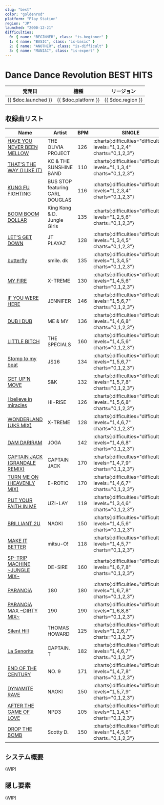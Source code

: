 ```yaml
---
slug: "best"
color: "goldenrod"
platform: "Play Station"
region: "JP"
launched: "2000-12-21"
difficulties:
  0: { name: "BEGINNER", class: "is-beginner" }
  1: { name: "BASIC", class: "is-basic" }
  2: { name: "ANOTHER", class: "is-difficult" }
  3: { name: "MANIAC", class: "is-expert" }
---
```


# Dance Dance Revolution BEST HITS

|発売日|機種|リージョン|
|------|----|---------|
|{{ $doc.launched }}|{{ $doc.platform }}|{{ $doc.region }}|

## 収録曲リスト

|Name|Artist|BPM|SINGLE|DOUBLE|UNISON|
|----|------|---|------|------|------|
|[HAVE YOU NEVER BEEN MELLOW](/songs/have-you-never-been-mellow)|THE OLIVIA PROJECT|126|:charts{:difficulties="difficulties" levels="1,1,2,4" charts="0,1,2,3"}|:charts{:difficulties="difficulties" levels="2,3,6" charts="1,2,3"}|:charts{:difficulties="difficulties" levels="1,2,4" charts="1,2,3"}|
|[THAT'S THE WAY (I LIKE IT)](/songs/thats-the-way)|KC & THE SUNSHINE BAND|110|:charts{:difficulties="difficulties" levels="1,1,3,4" charts="0,1,2,3"}|:charts{:difficulties="difficulties" levels="2,4,5" charts="1,2,3"}|:charts{:difficulties="difficulties" levels="1,3,4" charts="1,2,3"}|
|[KUNG FU FIGHTING](/songs/kung-fu-fighting)|BUS STOP featuring CARL DOUGLAS|116|:charts{:difficulties="difficulties" levels="1,2,3,4" charts="0,1,2,3"}|:charts{:difficulties="difficulties" levels="3,4,6" charts="1,2,3"}|:charts{:difficulties="difficulties" levels="2,3,4" charts="1,2,3"}|
|[BOOM BOOM DOLLAR](/songs/boom-boom-dollar)|King Kong & D. Jungle Girls|135|:charts{:difficulties="difficulties" levels="1,2,5,6" charts="0,1,2,3"}|:charts{:difficulties="difficulties" levels="3,5,7" charts="1,2,3"}|:charts{:difficulties="difficulties" levels="2,5,6" charts="1,2,3"}|
|[LET'S GET DOWN](/songs/lets-get-down)|JT PLAYAZ|128|:charts{:difficulties="difficulties" levels="1,3,4,5" charts="0,1,2,3"}|:charts{:difficulties="difficulties" levels="3,4,7" charts="1,2,3"}|:charts{:difficulties="difficulties" levels="3,4,5" charts="1,2,3"}|
|[butterfly](/songs/butterfly)|smile. dk|135|:charts{:difficulties="difficulties" levels="1,3,4,5" charts="0,1,2,3"}|:charts{:difficulties="difficulties" levels="4,5,6" charts="1,2,3"}|:charts{:difficulties="difficulties" levels="3,4,5" charts="1,2,3"}|
|[MY FIRE](/songs/my-fire)|X-TREME|130|:charts{:difficulties="difficulties" levels="1,4,5,6" charts="0,1,2,3"}|:charts{:difficulties="difficulties" levels="4,5,7" charts="1,2,3"}|:charts{:difficulties="difficulties" levels="4,5,6" charts="1,2,3"}|
|[IF YOU WERE HERE](/songs/if-you-were-here)|JENNIFER|146|:charts{:difficulties="difficulties" levels="1,5,6,7" charts="0,1,2,3"}|:charts{:difficulties="difficulties" levels="6,7,7" charts="1,2,3"}|:charts{:difficulties="difficulties" levels="5,6,7" charts="1,2,3"}|
|[DUB I DUB](/songs/dub-i-dub)|ME & MY|136|:charts{:difficulties="difficulties" levels="1,4,6,8" charts="0,1,2,3"}|:charts{:difficulties="difficulties" levels="5,7,7" charts="1,2,3"}|:charts{:difficulties="difficulties" levels="4,6,8" charts="1,2,3"}|
|[LITTLE BITCH](/songs/little-bitch)|THE SPECIALS|160|:charts{:difficulties="difficulties" levels="1,4,5,6" charts="0,1,2,3"}|:charts{:difficulties="difficulties" levels="5,6,7" charts="1,2,3"}|:charts{:difficulties="difficulties" levels="4,5,6" charts="1,2,3"}|
|[Stomp to my beat](/songs/stomp-to-my-beat)|JS16|134|:charts{:difficulties="difficulties" levels="1,5,6,7" charts="0,1,2,3"}|:charts{:difficulties="difficulties" levels="5,6,7" charts="1,2,3"}|:charts{:difficulties="difficulties" levels="5,6,7" charts="1,2,3"}||
|[GET UP'N MOVE](/songs/get-up-n-move)|S&K|132|:charts{:difficulties="difficulties" levels="1,5,7,8" charts="0,1,2,3"}|:charts{:difficulties="difficulties" levels="6,7,7" charts="1,2,3"}|:charts{:difficulties="difficulties" levels="5,7,8" charts="1,2,3"}|
|[I believe in miracles](/songs/i-believe-in-miracles)|HI-RISE|126|:charts{:difficulties="difficulties" levels="1,5,6,8" charts="0,1,2,3"}|:charts{:difficulties="difficulties" levels="6,7,8" charts="1,2,3"}|:charts{:difficulties="difficulties" levels="5,6,8" charts="1,2,3"}|
|[WONDERLAND (UKS MIX)](/songs/wonderland)|X-TREME|128|:charts{:difficulties="difficulties" levels="1,4,6,7" charts="0,1,2,3"}|:charts{:difficulties="difficulties" levels="5,6,7" charts="1,2,3"}|:charts{:difficulties="difficulties" levels="4,6,7" charts="1,2,3"}|
|[DAM DARIRAM](/songs/dam-dariram)|JOGA|142|:charts{:difficulties="difficulties" levels="1,4,6,8" charts="0,1,2,3"}|:charts{:difficulties="difficulties" levels="4,5,8" charts="1,2,3"}|:charts{:difficulties="difficulties" levels="4,6,8" charts="1,2,3"}|
|[CAPTAIN JACK (GRANDALE REMIX)](/songs/captain-jack)|CAPTAIN JACK|170|:charts{:difficulties="difficulties" levels="1,4,7,9" charts="0,1,2,3"}|:charts{:difficulties="difficulties" levels="5,7,9" charts="1,2,3"}|:charts{:difficulties="difficulties" levels="4,7,9" charts="1,2,3"}|
|[TURN ME ON (HEAVENLY MIX)](/songs/turn-me-on)|E-ROTIC|170|:charts{:difficulties="difficulties" levels="1,4,6,7" charts="0,1,2,3"}|:charts{:difficulties="difficulties" levels="5,7,9" charts="1,2,3"}|:charts{:difficulties="difficulties" levels="4,6,7" charts="1,2,3"}|
|[PUT YOUR FAITH IN ME](/songs/put-your-faith-in-me)|UZI-LAY|119|:charts{:difficulties="difficulties" levels="1,3,4,6" charts="0,1,2,3"}|:charts{:difficulties="difficulties" levels="4,5,6" charts="1,2,3"}|:charts{:difficulties="difficulties" levels="3,4,6" charts="1,2,3"}|
|[BRILLIANT 2U](/songs/brilliant-2u)|NAOKI|150|:charts{:difficulties="difficulties" levels="1,4,5,6" charts="0,1,2,3"}|:charts{:difficulties="difficulties" levels="4,5,7" charts="1,2,3"}|:charts{:difficulties="difficulties" levels="1,2,3" charts="1,2,3"}|
|[MAKE IT BETTER](/songs/make-it-better)|mitsu-O!|118|:charts{:difficulties="difficulties" levels="1,4,5,7" charts="0,1,2,3"}|:charts{:difficulties="difficulties" levels="5,7,7" charts="1,2,3"}|:charts{:difficulties="difficulties" levels="4,5,7" charts="1,2,3"}|
|[SP-TRIP MACHINE \~JUNGLE MIX\~](/songs/sp-trip-machine)|DE-SIRE|160|:charts{:difficulties="difficulties" levels="1,6,7,8" charts="0,1,2,3"}|:charts{:difficulties="difficulties" levels="7,8,8" charts="1,2,3"}|:charts{:difficulties="difficulties" levels="6,7,8" charts="1,2,3"}|
|[PARANOiA](/songs/paranoia)|180|180|:charts{:difficulties="difficulties" levels="1,6,7,8" charts="0,1,2,3"}|:charts{:difficulties="difficulties" levels="7,8,9" charts="1,2,3"}|:charts{:difficulties="difficulties" levels="6,7,8" charts="1,2,3"}|
|[PARANOiA MAX \~DIRTY MIX\~](/songs/paranoia-max)|190|190|:charts{:difficulties="difficulties" levels="1,6,8,8" charts="0,1,2,3"}|:charts{:difficulties="difficulties" levels="7,8,9" charts="1,2,3"}|:charts{:difficulties="difficulties" levels="6,8,8" charts="1,2,3"}|
|[Silent Hill](/songs/silent-hill)|THOMAS HOWARD|125|:charts{:difficulties="difficulties" levels="1,2,6,7" charts="0,1,2,3"}|:charts{:difficulties="difficulties" levels="4,5,7" charts="1,2,3"}|:charts{:difficulties="difficulties" levels="2,6,7" charts="1,2,3"}|
|[La Senorita](/songs/la-senorita)|CAPTAIN. T|182|:charts{:difficulties="difficulties" levels="1,4,6,7" charts="0,1,2,3"}|:charts{:difficulties="difficulties" levels="4,6,9" charts="1,2,3"}|:charts{:difficulties="difficulties" levels="4,6,7" charts="1,2,3"}|
|[END OF THE CENTURY](/songs/end-of-the-century)|NO. 9|171|:charts{:difficulties="difficulties" levels="1,4,7,8" charts="0,1,2,3"}|:charts{:difficulties="difficulties" levels="5,6,9" charts="1,2,3"}|:charts{:difficulties="difficulties" levels="4,7,8" charts="1,2,3"}|
|[DYNAMITE RAVE](/songs/dynamite-rave)|NAOKI|150|:charts{:difficulties="difficulties" levels="1,5,7,9" charts="0,1,2,3"}|:charts{:difficulties="difficulties" levels="5,6,8" charts="1,2,3"}|:charts{:difficulties="difficulties" levels="5,7,9" charts="1,2,3"}|
|[AFTER THE GAME OF LOVE](/songs/after-the-game-of-love)|NPD3|105|:charts{:difficulties="difficulties" levels="1,1,4,5" charts="0,1,2,3"}|:charts{:difficulties="difficulties" levels="2,4,6" charts="1,2,3"}|:charts{:difficulties="difficulties" levels="1,4,5" charts="1,2,3"}|
|[DROP THE BOMB](/songs/drop-the-bomb)|Scotty D.|150|:charts{:difficulties="difficulties" levels="1,4,5,6" charts="0,1,2,3"}|:charts{:difficulties="difficulties" levels="4,5,6" charts="1,2,3"}|:charts{:difficulties="difficulties" levels="4,5,6" charts="1,2,3"}|

## システム概要

(WIP)

## 隠し要素

(WIP)
